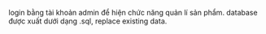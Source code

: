 login bằng tài khoản admin để hiện chức năng quản lí sản phẩm.
database được xuất dưới dạng .sql, replace existing data.

